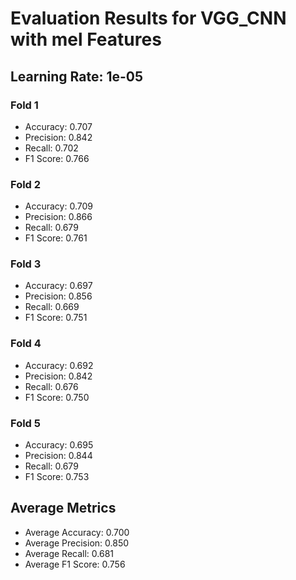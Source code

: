 # Evaluation Results for VGG_CNN with mel Features
## Learning Rate: 1e-05

### Fold 1
- Accuracy: 0.707
- Precision: 0.842
- Recall: 0.702
- F1 Score: 0.766

### Fold 2
- Accuracy: 0.709
- Precision: 0.866
- Recall: 0.679
- F1 Score: 0.761

### Fold 3
- Accuracy: 0.697
- Precision: 0.856
- Recall: 0.669
- F1 Score: 0.751

### Fold 4
- Accuracy: 0.692
- Precision: 0.842
- Recall: 0.676
- F1 Score: 0.750

### Fold 5
- Accuracy: 0.695
- Precision: 0.844
- Recall: 0.679
- F1 Score: 0.753

## Average Metrics
- Average Accuracy: 0.700
- Average Precision: 0.850
- Average Recall: 0.681
- Average F1 Score: 0.756
